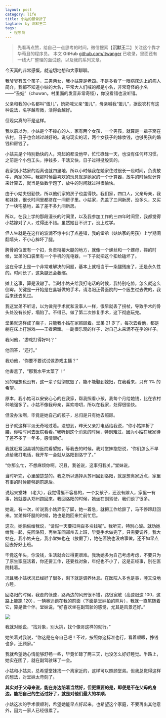 ```yaml
---
layout: post
category: life
title: 小姑的腰骨折了
tagline: by 沉默王二
tags: 
  - 程序员
---
```


>先看再点赞，给自己一点思考的时间，微信搜索【**沉默王二**】关注这个靠才华苟且的程序员。
>本文 **GitHub** [github.com/itwanger](https://github.com/qinggee/itwanger.github.io) 已收录，里面还有一线大厂整理的面试题，以及我的系列文章。

<!--more-->



今天真的非常感慨，就迫切地想和大家聊聊。

我爷爷有五个孩子，三男两女，我小姑算是老四。不是多看了一眼病床边上的病人简介，我都不知道小姑的大名，平常大人们喊的都是小名，非常奇怪的小名——“丑娃”（chuwan，村里面的发音非常奇怪），你没看错也没听错。

父亲和我的小名都叫“蛋儿”，奶奶喊父亲“蛋儿”，母亲喊我“蛋儿”，据说农村有这种说法，名字越卑微，活得会越好。

但现实真的不是这样。

我以前以为，小姑是个不操心的人，家有两个女孩，一个男孩，就算是一辈子窝在农村，日子也会越过越好的。说句现实的话，两个女孩子的嫁妆钱，也够男孩的婚钱和房钱了。

小姑夫是个特别勤快的人，鸡起的都没他早，忙忙碌碌一天，也没有任何坏习惯。之前是个小包工头，挣钱多，干活又快，日子过得挺殷实的。

我家到小姑家的距离也就四里地，所以小时候我在她家住过很长一段时间，负责放牛，两家的牛。我那时候最喜欢的玩具就是她家的一个计算器，放牛的时候就计算来计算去，就当是做数学题了，放牛的时间就过得很愉快。

由于小姑夫很勤快，所以他们家的房子也盖得快。我们家，四口人，父亲母亲，我和妹妹，很长时间里都挤在一间房子里。小姑家，先盖了三间新房，没多久，又买了一块宅基地，盖了差不多九间新房。

所以，在我上学的那段漫长的时间里，以及我参加工作的三四年时间里，我都觉得小姑嫁对了人，过得还不错。虽然她目不识丁，没上过学。

但人生就是在这样的波澜不惊中出了点差错，我的堂弟（姑姑家的男孩）上学期间翻墙头，不小心摔坏了腿。

胯骨的位置有一个扣，负责衔接大腿的地方，就像一个螺丝和一个螺母，摔的时候，堂弟的口袋里有一个手机的充电器，一下子就把这个扣给磕坏了。

这在骨学上是一个非常难解决的问题，基本上就相当于一条腿残废了，还是永久性的。时间长了，这条腿还会萎缩。

摊上这事，算是没辙了。当时小姑夫给我打电话的时候，我特别吃惊，怎么就这么倒霉。关键是一开始是在县城做的手术，请洛阳正骨医院的一个医生过去做的，我后来还去见过。

我这堂弟不听话，以为做完手术就和没事人一样，很早就丢了拐杖，导致手术的骨头处没有长好，塌陷了。不得已，做了第二次修复手术，这下彻底玩完。

堂弟就这样成了瘸子，只能我小姑在家照顾着。堂弟 21 岁了，每次去看他，都是躺在床上打游戏——王者荣耀。一副很乐观的样子，对自己未来满不在乎的样子。

我问他，“游戏打得好吗？”

他回答，“还行。”

我劝他，“你要不要试试做游戏主播？”

他害羞了，“那我水平太菜了！”

别的理想也没有，这一辈子就彻底毁了，能不能娶到媳妇，在我看来，只有 1% 的希望。

原本，我小姑可以安安心心的在我家，帮我照看小孩，我每个月给她钱，比在农村种地强多了。小姑不像我母亲，喜欢唠叨，所以在我家，处得很愉快。

但没办法啊，毕竟是她自己的孩子，总归是只有她去照顾。

日子就这样平淡无奇地过着。没想到，昨天父亲打电话给我说，“你小姑摔折了腰，你啥时间去医院看看。”我听到这个消息的时候，特别难过，因为小姑在我家待了差不多了一年多，感情很好。

我就赶紧回县城的医院看望她，等我去的时候，我对堂妹抱怨说，“你们怎么不早点给我打电话，我开车一会就从洛阳到洛宁了。”

“你那么忙，不想麻烦你啊。况且，我爸说，这事归我关。”堂妹说。

当时听完，心里酸楚楚的。我之所以选择从苏州回到洛阳，就是想离家近点，家里有事的时候能够跑前跑后。

说起来堂妹 （老大），我觉得挺不容易的，一个女孩子，还没有嫁人，家里一有事，她就要从郑州跑回来。我回洛阳的时候，她坐在副驾驶，我们谈了很多。

她说，有一次，听说我小姑弄伤了脚，她一着急，就把工作给辞了，马不停蹄赶回来。堂弟摔坏腿的时候，她也是跑回来忙前忙后。

这次，她偷偷给我说，“请假一天要扣两百多块钱呢”。我听完，特别心酸。就劝她给我一起，先回洛阳，再坐车回郑州去上班，毕竟手术做完了，只需要调养，我大姑在，我小姑夫在，我小堂妹也在（放假了），她在医院也没啥事做，还不如早点回去好好上班。

毕竟这年头，你没钱，生活就会过得更艰难。我劝她多为自己考虑考虑，不要只为了原生家庭活着，你还要工作，还要找对象，年纪也不小了，这是正经事，别在医院耗着。

况且我小姑状况已经好了很多，剩下就是调养休息。在医院人多也是事，睡又没地方睡。

回洛阳的时候，我走的低速，路两边的风景很不错，路很宽敞（高速限速 100，这路上能跑 120），一辆奥迪跑在我的前面（下面是堂妹拍的照片），我就一直尾随着它，算是做个伴。堂妹说，“好喜欢坐在副驾驶的感觉，尤其是风景还好。”


![](http://www.itwanger.com/assets/images/2020/07/xiaogu-01.png)


我就对她说，“找对象，别太挑，找个像哥这样的就行。”

她笑着对我说，“你这是在夸自己吧！不过，按照你这标准也行，看着顺眼，挣钱也多，还顾家。”

我就希望她心情能够舒畅一些，毕竟忙碌了两三天，也没怎么好好睡觉。半路上，她实在困了，就在副驾驶眯了一会。

小姑和小姑夫，总希望堂妹找一个离家近的，这样可以照顾堂弟。但我总觉得这样的想法，对堂妹太苛刻了。

**其实对于父母来说，能在身边陪着当然好，但更重要的是，即便是不在父母的身边，能把自己的生活过好了，就是对他们最大的孝顺**。

小姑这次的手术很顺利，希望她能早点好起来。也希望这个家庭，不要再出其他意外，因为一家人已经很累了。




